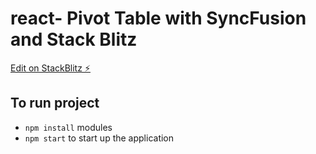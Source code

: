 # react- Pivot Table with SyncFusion and Stack Blitz

[Edit on StackBlitz ⚡️](https://stackblitz.com/edit/react-bdp9nl)


## To run project
* `npm install` modules
* `npm start` to start up the application